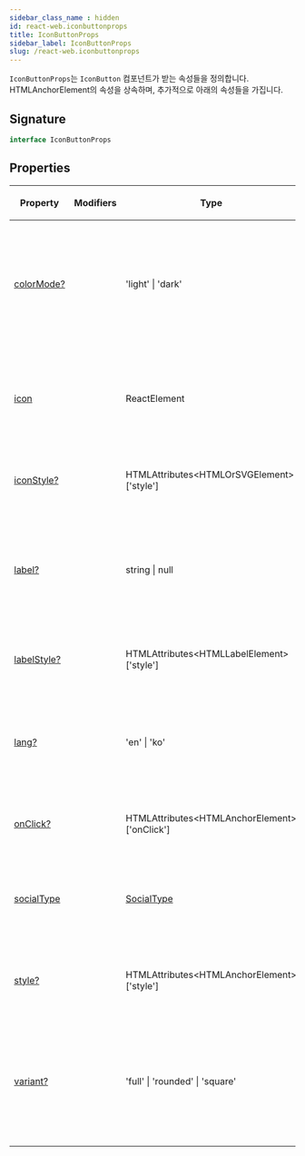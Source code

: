 ```yaml
---
sidebar_class_name : hidden
id: react-web.iconbuttonprops
title: IconButtonProps
sidebar_label: IconButtonProps
slug: /react-web.iconbuttonprops
---
```






`IconButtonProps`는 `IconButton` 컴포넌트가 받는 속성들을 정의합니다. HTMLAnchorElement의 속성을 상속하며, 추가적으로 아래의 속성들을 가집니다.

## Signature

```typescript
interface IconButtonProps 
```

## Properties

<table><thead><tr><th>

Property


</th><th>

Modifiers


</th><th>

Type


</th><th>

Description


</th></tr></thead>
<tbody><tr><td>

[colorMode?](./react-web.iconbuttonprops.colormode)


</td><td>


</td><td>

'light' \| 'dark'


</td><td>

_(Optional)_ 아이콘 버튼의 색상 모드를 설정합니다. 'light' 또는 'dark' 중 하나를 선택할 수 있습니다.  'dark'


</td></tr>
<tr><td>

[icon](./react-web.iconbuttonprops.icon)


</td><td>


</td><td>

ReactElement


</td><td>

버튼에 표시될 아이콘을 설정합니다. ReactElement 타입이어야 합니다.


</td></tr>
<tr><td>

[iconStyle?](./react-web.iconbuttonprops.iconstyle)


</td><td>


</td><td>

HTMLAttributes&lt;HTMLOrSVGElement&gt;['style']


</td><td>

_(Optional)_ 아이콘의 스타일을 설정합니다.


</td></tr>
<tr><td>

[label?](./react-web.iconbuttonprops.label)


</td><td>


</td><td>

string \| null


</td><td>

_(Optional)_ 버튼에 표시될 레이블을 설정합니다. null 값을 통해 레이블을 숨길 수 있습니다.


</td></tr>
<tr><td>

[labelStyle?](./react-web.iconbuttonprops.labelstyle)


</td><td>


</td><td>

HTMLAttributes&lt;HTMLLabelElement&gt;['style']


</td><td>

_(Optional)_ 레이블의 스타일을 설정합니다.


</td></tr>
<tr><td>

[lang?](./react-web.iconbuttonprops.lang)


</td><td>


</td><td>

'en' \| 'ko'


</td><td>

_(Optional)_ 버튼의 언어를 설정합니다. 'en' 또는 'ko' 중 하나를 선택할 수 있습니다.  'ko'


</td></tr>
<tr><td>

[onClick?](./react-web.iconbuttonprops.onclick)


</td><td>


</td><td>

HTMLAttributes&lt;HTMLAnchorElement&gt;['onClick']


</td><td>

_(Optional)_ onClick 속성을 설정합니다.


</td></tr>
<tr><td>

[socialType](./react-web.iconbuttonprops.socialtype)


</td><td>


</td><td>

[SocialType](./react-web.socialtype)


</td><td>

소셜 타입을 지정합니다. 이를 통해 버튼의 스타일과 레이블이 결정됩니다.


</td></tr>
<tr><td>

[style?](./react-web.iconbuttonprops.style)


</td><td>


</td><td>

HTMLAttributes&lt;HTMLAnchorElement&gt;['style']


</td><td>

_(Optional)_ anchor 태그의 스타일을 설정합니다.


</td></tr>
<tr><td>

[variant?](./react-web.iconbuttonprops.variant)


</td><td>


</td><td>

'full' \| 'rounded' \| 'square'


</td><td>

_(Optional)_ 아이콘 버튼의 모양을 결정합니다. 'full', 'rounded', 'square' 중 하나를 선택할 수 있습니다.  'full'


</td></tr>
</tbody></table>
